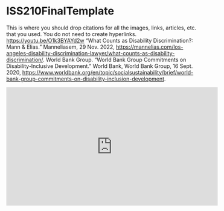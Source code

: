 # ISS210FinalTemplate
This is where you should drop citations for all the images, links, articles, etc. that you used. You do not need to create hyperlinks.
https://youtu.be/O1k3BYAYd2w
“What Counts as Disability Discrimination?: Mann &amp; Elias.” Manneliasem, 29 Nov. 2022, https://mannelias.com/los-angeles-disability-discrimination-lawyer/what-counts-as-disability-discrimination/. 
World Bank Group. “World Bank Group Commitments on Disability-Inclusive Development.” World Bank, World Bank Group, 16 Sept. 2020, https://www.worldbank.org/en/topic/socialsustainability/brief/world-bank-group-commitments-on-disability-inclusion-development. 
<iframe width="560" height="315" src="https://www.youtube.com/embed/AEuUvanPyaA" title="YouTube video player" frameborder="0" allow="accelerometer; autoplay; clipboard-write; encrypted-media; gyroscope; picture-in-picture" allowfullscreen></iframe>

